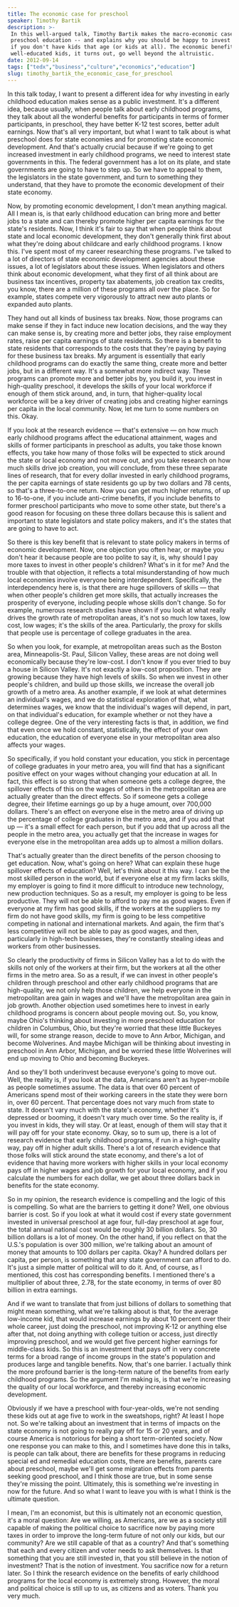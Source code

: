 ```yaml
---
title: The economic case for preschool
speaker: Timothy Bartik
description: >-
 In this well-argued talk, Timothy Bartik makes the macro-economic case for
 preschool education -- and explains why you should be happy to invest in it, even
 if you don't have kids that age (or kids at all). The economic benefits of
 well-educated kids, it turns out, go well beyond the altruistic.
date: 2012-09-14
tags: ["tedx","business","culture","economics","education"]
slug: timothy_bartik_the_economic_case_for_preschool
---
```


In this talk today, I want to present a different idea for why investing in early
childhood education makes sense as a public investment. It's a different idea, because
usually, when people talk about early childhood programs, they talk about all the
wonderful benefits for participants in terms of former participants, in preschool, they
have better K-12 test scores, better adult earnings. Now that's all very important, but
what I want to talk about is what preschool does for state economies and for promoting
state economic development. And that's actually crucial because if we're going to get
increased investment in early childhood programs, we need to interest state governments in
this. The federal government has a lot on its plate, and state governments are going to
have to step up. So we have to appeal to them, the legislators in the state government,
and turn to something they understand, that they have to promote the economic development
of their state economy.

Now, by promoting economic development, I don't mean anything magical. All I mean is, is
that early childhood education can bring more and better jobs to a state and can thereby
promote higher per capita earnings for the state's residents. Now, I think it's fair to say
that when people think about state and local economic development, they don't generally
think first about what they're doing about childcare and early childhood programs. I know
this. I've spent most of my career researching these programs. I've talked to a lot of
directors of state economic development agencies about these issues, a lot of legislators
about these issues. When legislators and others think about economic development, what
they first of all think about are business tax incentives, property tax abatements, job
creation tax credits, you know, there are a million of these programs all over the place.
So for example, states compete very vigorously to attract new auto plants or expanded auto
plants.

They hand out all kinds of business tax breaks. Now, those programs can make sense if they
in fact induce new location decisions, and the way they can make sense is, by creating
more and better jobs, they raise employment rates, raise per capita earnings of state
residents. So there is a benefit to state residents that corresponds to the costs that
they're paying by paying for these business tax breaks. My argument is essentially that
early childhood programs can do exactly the same thing, create more and better jobs, but
in a different way. It's a somewhat more indirect way. These programs can promote more and
better jobs by, you build it, you invest in high-quality preschool, it develops the skills
of your local workforce if enough of them stick around, and, in turn, that higher-quality
local workforce will be a key driver of creating jobs and creating higher earnings per
capita in the local community. Now, let me turn to some numbers on this.
Okay.

If you look at the research evidence — that's extensive — on how much early childhood
programs affect the educational attainment, wages and skills of former participants in
preschool as adults, you take those known effects, you take how many of those folks will
be expected to stick around the state or local economy and not move out, and you take
research on how much skills drive job creation, you will conclude, from these three
separate lines of research, that for every dollar invested in early childhood programs,
the per capita earnings of state residents go up by two dollars and 78 cents, so that's a
three-to-one return. Now you can get much higher returns, of up to 16-to-one, if you
include anti-crime benefits, if you include benefits to former preschool participants who
move to some other state, but there's a good reason for focusing on these three dollars
because this is salient and important to state legislators and state policy makers, and
it's the states that are going to have to act.

So there is this key benefit that is relevant to state policy makers in terms of economic
development. Now, one objection you often hear, or maybe you don't hear it because people
are too polite to say it, is, why should I pay more taxes to invest in other people's
children? What's in it for me? And the trouble with that objection, it reflects a total
misunderstanding of how much local economies involve everyone being interdependent.
Specifically, the interdependency here is, is that there are huge spillovers of skills —
that when other people's children get more skills, that actually increases the prosperity
of everyone, including people whose skills don't change. So for example, numerous research
studies have shown if you look at what really drives the growth rate of metropolitan
areas, it's not so much low taxes, low cost, low wages; it's the skills of the area.
Particularly, the proxy for skills that people use is percentage of college graduates in
the area.

So when you look, for example, at metropolitan areas such as the Boston area,
Minneapolis-St. Paul, Silicon Valley, these areas are not doing well economically because
they're low-cost. I don't know if you ever tried to buy a house in Silicon Valley. It's
not exactly a low-cost proposition. They are growing because they have high levels of
skills. So when we invest in other people's children, and build up those skills, we
increase the overall job growth of a metro area. As another example, if we look at what
determines an individual's wages, and we do statistical exploration of that, what
determines wages, we know that the individual's wages will depend, in part, on that
individual's education, for example whether or not they have a college degree. One of the
very interesting facts is that, in addition, we find that even once we hold constant,
statistically, the effect of your own education, the education of everyone else in your
metropolitan area also affects your wages.

So specifically, if you hold constant your education, you stick in percentage of college
graduates in your metro area, you will find that has a significant positive effect on your
wages without changing your education at all. In fact, this effect is so strong that when
someone gets a college degree, the spillover effects of this on the wages of others in the
metropolitan area are actually greater than the direct effects. So if someone gets a
college degree, their lifetime earnings go up by a huge amount, over 700,000 dollars.
There's an effect on everyone else in the metro area of driving up the percentage of
college graduates in the metro area, and if you add that up — it's a small effect for each
person, but if you add that up across all the people in the metro area, you actually get
that the increase in wages for everyone else in the metropolitan area adds up to almost a
million dollars.

That's actually greater than the direct benefits of the person choosing to get
education. Now, what's going on here? What can explain these huge spillover effects of
education? Well, let's think about it this way. I can be the most skilled person in the
world, but if everyone else at my firm lacks skills, my employer is going to find it more
difficult to introduce new technology, new production techniques. So as a result, my
employer is going to be less productive. They will not be able to afford to pay me as good
wages. Even if everyone at my firm has good skills, if the workers at the suppliers to my
firm do not have good skills, my firm is going to be less competitive competing in
national and international markets. And again, the firm that's less competitive will not
be able to pay as good wages, and then, particularly in high-tech businesses, they're
constantly stealing ideas and workers from other businesses.

So clearly the productivity of firms in Silicon Valley has a lot to do with the skills not
only of the workers at their firm, but the workers at all the other firms in the metro
area. So as a result, if we can invest in other people's children through preschool and
other early childhood programs that are high-quality, we not only help those children, we
help everyone in the metropolitan area gain in wages and we'll have the metropolitan area
gain in job growth. Another objection used sometimes here to invest in early childhood
programs is concern about people moving out. So, you know, maybe Ohio's thinking about
investing in more preschool education for children in Columbus, Ohio, but they're worried
that these little Buckeyes will, for some strange reason, decide to move to Ann Arbor,
Michigan, and become Wolverines. And maybe Michigan will be thinking about investing in
preschool in Ann Arbor, Michigan, and be worried these little Wolverines will end up
moving to Ohio and becoming Buckeyes.

And so they'll both underinvest because everyone's going to move out. Well, the reality
is, if you look at the data, Americans aren't as hyper-mobile as people sometimes assume.
The data is that over 60 percent of Americans spend most of their working careers in the
state they were born in, over 60 percent. That percentage does not vary much from state to
state. It doesn't vary much with the state's economy, whether it's depressed or booming,
it doesn't vary much over time. So the reality is, if you invest in kids, they will stay.
Or at least, enough of them will stay that it will pay off for your state economy. Okay, so
to sum up, there is a lot of research evidence that early childhood programs, if run in a
high-quality way, pay off in higher adult skills. There's a lot of research evidence that
those folks will stick around the state economy, and there's a lot of evidence that having
more workers with higher skills in your local economy pays off in higher wages and job
growth for your local economy, and if you calculate the numbers for each dollar, we get
about three dollars back in benefits for the state economy.

So in my opinion, the research evidence is compelling and the logic of this is compelling.
So what are the barriers to getting it done? Well, one obvious barrier is cost. So if you
look at what it would cost if every state government invested in universal preschool at
age four, full-day preschool at age four, the total annual national cost would be roughly
30 billion dollars. So, 30 billion dollars is a lot of money. On the other hand, if you
reflect on that the U.S.'s population is over 300 million, we're talking about an amount
of money that amounts to 100 dollars per capita. Okay? A hundred dollars per capita, per
person, is something that any state government can afford to do. It's just a simple matter
of political will to do it. And, of course, as I mentioned, this cost has corresponding
benefits. I mentioned there's a multiplier of about three, 2.78, for the state economy, in
terms of over 80 billion in extra earnings.

And if we want to translate that from just billions of dollars to something that might
mean something, what we're talking about is that, for the average low-income kid, that
would increase earnings by about 10 percent over their whole career, just doing the
preschool, not improving K-12 or anything else after that, not doing anything with college
tuition or access, just directly improving preschool, and we would get five percent higher
earnings for middle-class kids. So this is an investment that pays off in very concrete
terms for a broad range of income groups in the state's population and produces large and
tangible benefits. Now, that's one barrier. I actually think the more profound barrier is
the long-term nature of the benefits from early childhood programs. So the argument I'm
making is, is that we're increasing the quality of our local workforce, and thereby
increasing economic development.

Obviously if we have a preschool with four-year-olds, we're not sending these kids out at
age five to work in the sweatshops, right? At least I hope not. So we're talking about an
investment that in terms of impacts on the state economy is not going to really pay off
for 15 or 20 years, and of course America is notorious for being a short term-oriented
society. Now one response you can make to this, and I sometimes have done this in talks,
is people can talk about, there are benefits for these programs in reducing special ed and
remedial education costs, there are benefits, parents care about preschool, maybe we'll
get some migration effects from parents seeking good preschool, and I think those are
true, but in some sense they're missing the point. Ultimately, this is something we're
investing in now for the future. And so what I want to leave you with is what I think is
the ultimate question.

I mean, I'm an economist, but this is ultimately not an economic question, it's a moral
question: Are we willing, as Americans, are we as a society still capable of making the
political choice to sacrifice now by paying more taxes in order to improve the long-term
future of not only our kids, but our community? Are we still capable of that as a country?
And that's something that each and every citizen and voter needs to ask themselves. Is
that something that you are still invested in, that you still believe in the notion of
investment? That is the notion of investment. You sacrifice now for a return later. So I
think the research evidence on the benefits of early childhood programs for the local
economy is extremely strong. However, the moral and political choice is still up to us, as
citizens and as voters. Thank you very much. 

<!--
ad_duration=3.33
event="TEDxMiamiUniversity"
external_start_time=0
intro_duration=11.82
is_subtitle_required="False"
is_talk_featured="True"
language="en"
language_swap="False"
native_language="en"
number_of_related_talks=6
number_of_speakers=1
number_of_subtitled_videos=21
number_of_tags=5
number_of_talk_download_languages=21
number_of_talk_more_resources=0
number_of_talk_recommendations=0
number_of_talks_take_actions=0
post_ad_duration=0.83
published_timestamp="2013-05-06 15:07:35"
recording_date="2012-09-14"
speaker_description="Economist"
speaker_is_published=1
speaker_name="Timothy Bartik"
talk_name="The economic case for preschool"
talks_tags=["tedx","business","culture","economics","education"]
url_audio="https://download.ted.com/talks/TimothyBartik_2012X.mp3?apikey=acme-roadrunner"
url_photo_speaker="https://pe.tedcdn.com/images/ted/bec81e0deb4e4cef6e05f4a7c5d64f1b7b86f1e7_254x191.jpg"
url_photo_talk="https://pe.tedcdn.com/images/ted/c82764279aa969d69deee6dbcd10187475050a81_1600x1200.jpg"
url_webpage="https://www.ted.com/talks/timothy_bartik_the_economic_case_for_preschool"
video_type_name="TEDx Talk"
-->